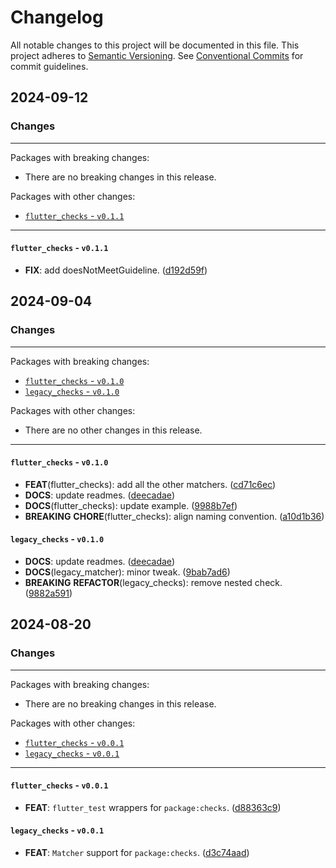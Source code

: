 # Changelog

<!-- markdownlint-disable MD024 -->

All notable changes to this project will be documented in this file.
This project adheres to [Semantic Versioning](https://semver.org/spec/v2.0.0.html).
See [Conventional Commits](https://conventionalcommits.org) for commit guidelines.

## 2024-09-12

### Changes

---

Packages with breaking changes:

- There are no breaking changes in this release.

Packages with other changes:

- [`flutter_checks` - `v0.1.1`](#flutter_checks---v011)

---

#### `flutter_checks` - `v0.1.1`

- **FIX**: add doesNotMeetGuideline. ([d192d59f](https://github.com/lishaduck/legacy_checks/commit/d192d59f0aa8bc785dba0ced69822156caefdd95))

## 2024-09-04

### Changes

---

Packages with breaking changes:

- [`flutter_checks` - `v0.1.0`](#flutter_checks---v010)
- [`legacy_checks` - `v0.1.0`](#legacy_checks---v010)

Packages with other changes:

- There are no other changes in this release.

---

#### `flutter_checks` - `v0.1.0`

- **FEAT**(flutter_checks): add all the other matchers. ([cd71c6ec](https://github.com/lishaduck/legacy_checks/commit/cd71c6ec36fec6c96c0d390bad16d9e887897544))
- **DOCS**: update readmes. ([deecadae](https://github.com/lishaduck/legacy_checks/commit/deecadae3edee6b3f5f24c595f416e00a4fa9008))
- **DOCS**(flutter_checks): update example. ([9988b7ef](https://github.com/lishaduck/legacy_checks/commit/9988b7ef7111fed543d8e27f94163e2f102b1ef8))
- **BREAKING** **CHORE**(flutter_checks): align naming convention. ([a10d1b36](https://github.com/lishaduck/legacy_checks/commit/a10d1b3685ce4a53ff5943b138a13b3796f34967))

#### `legacy_checks` - `v0.1.0`

- **DOCS**: update readmes. ([deecadae](https://github.com/lishaduck/legacy_checks/commit/deecadae3edee6b3f5f24c595f416e00a4fa9008))
- **DOCS**(legacy_matcher): minor tweak. ([9bab7ad6](https://github.com/lishaduck/legacy_checks/commit/9bab7ad654e4dea8c824bc515612c9c0f07933c5))
- **BREAKING** **REFACTOR**(legacy_checks): remove nested check. ([9882a591](https://github.com/lishaduck/legacy_checks/commit/9882a59141d0dc25a1b7af37f0ede7a72414dff9))

## 2024-08-20

### Changes

---

Packages with breaking changes:

- There are no breaking changes in this release.

Packages with other changes:

- [`flutter_checks` - `v0.0.1`](#flutter_checks---v001)
- [`legacy_checks` - `v0.0.1`](#legacy_checks---v001)

---

#### `flutter_checks` - `v0.0.1`

- **FEAT**: `flutter_test` wrappers for `package:checks`. ([d88363c9](https://github.com/lishaduck/legacy_checks/commit/d88363c9ad86a47e25abd6e79f4b8c7fc5c50ea3))

#### `legacy_checks` - `v0.0.1`

- **FEAT**: `Matcher` support for `package:checks`. ([d3c74aad](https://github.com/lishaduck/legacy_checks/commit/d3c74aade8c071209d77d34ef673d2f20c69ea4e))
